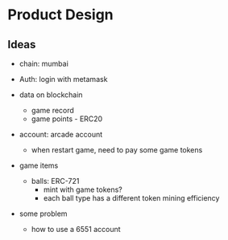 # Product Design

## Ideas

- chain: mumbai

- Auth: login with metamask
- data on blockchain
  - game record
  - game points - ERC20

- account: arcade account
  - when restart game, need to pay some game tokens

- game items
  - balls: ERC-721
    - mint with game tokens?
    - each ball type has a different token mining efficiency

- some problem
  
  - how to use a 6551 account
  